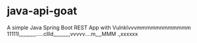 # java-api-goat

A simple Java Spring Boot REST App with Vulnklvvvmmmmmnmmmmmm
11111l,,,,,,,,,,,.....cllld,,,,,,,,,,,vvvvv....m,,,,MMM
.,xxxxxx
